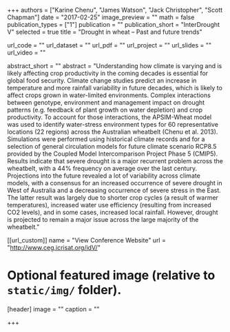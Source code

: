+++
authors = ["Karine Chenu", "James Watson", "Jack Christopher", "Scott Chapman"]
date = "2017-02-25"
image_preview = ""
math = false
publication_types = ["1"]
publication = ""
publication_short = "InterDrought V"
selected = true
title = "Drought in wheat – Past and future trends"

url_code = ""
url_dataset = ""
url_pdf = ""
url_project = ""
url_slides = ""
url_video = ""

abstract_short = ""
abstract = "Understanding how climate is varying and is likely affecting crop productivity in the coming decades is essential for global food security. Climate change studies predict an increase in temperature and more rainfall variability in future decades, which is likely to affect crops grown in water-limited environments. Complex interactions between genotype, environment and management impact on drought patterns (e.g. feedback of plant growth on water depletion) and crop productivity. To account for those interactions, the APSIM-Wheat model was used to identify water-stress environment types for 60 representative locations (22 regions) across the Australian wheatbelt (Chenu et al. 2013). Simulations were performed using historical climate records and for a selection of general circulation models for future climate scenario RCP8.5 provided by the Coupled Model Intercomparison Project Phase 5 (CMIP5). Results indicate that severe drought is a major recurrent problem across the wheatbelt, with a 44% frequency on average over the last century. Projections into the future revealed a lot of variability across climate models, with a consensus for an increased occurrence of severe drought in West of Australia and a decreasing occurrence of severe stress in the East. The latter result was largely due to shorter crop cycles (a result of warmer temperatures), increased water use efficiency (resulting from increased CO2 levels), and in some cases, increased local rainfall. However, drought is projected to remain a major issue across the large majority of the wheatbelt."



[[url_custom]]
name = "View Conference Website"
url = "http://www.ceg.icrisat.org/idV/"

# Optional featured image (relative to `static/img/` folder).
[header]
image = ""
caption = ""

+++
